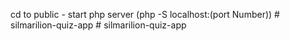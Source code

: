 cd to public - 
start php server (php -S localhost:(port Number))
#   s i l m a r i l i o n - q u i z - a p p  
 #   s i l m a r i l i o n - q u i z - a p p  
 